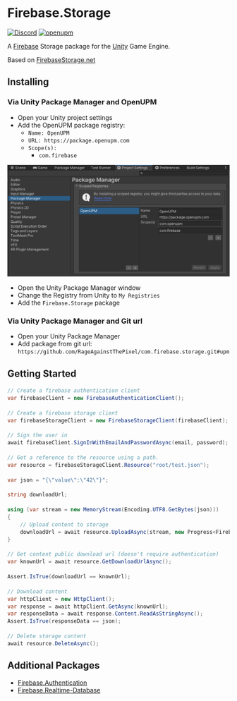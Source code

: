 # Firebase.Storage

[![Discord](https://img.shields.io/discord/855294214065487932.svg?label=&logo=discord&logoColor=ffffff&color=7389D8&labelColor=6A7EC2)](https://discord.gg/xQgMW9ufN4)
[![openupm](https://img.shields.io/npm/v/com.firebase.storage?label=openupm&registry_uri=https://package.openupm.com)](https://openupm.com/packages/com.firebase.storage/)

A [Firebase](https://firebase.google.com/) Storage package for the [Unity](https://unity.com/) Game Engine.

Based on [FirebaseStorage.net](https://github.com/step-up-labs/firebase-storage-dotnet)

## Installing

### Via Unity Package Manager and OpenUPM

- Open your Unity project settings
- Add the OpenUPM package registry:
  - `Name: OpenUPM`
  - `URL: https://package.openupm.com`
  - `Scope(s):`
    - `com.firebase`

![scoped-registries](Documentation~/images/package-manager-scopes.png)

- Open the Unity Package Manager window
- Change the Registry from Unity to `My Registries`
- Add the `Firebase.Storage` package

### Via Unity Package Manager and Git url

- Open your Unity Package Manager
- Add package from git url: `https://github.com/RageAgainstThePixel/com.firebase.storage.git#upm`

## Getting Started

```csharp
// Create a firebase authentication client
var firebaseClient = new FirebaseAuthenticationClient();

// Create a firebase storage client
var firebaseStorageClient = new FirebaseStorageClient(firebaseClient);

// Sign the user in
await firebaseClient.SignInWithEmailAndPasswordAsync(email, password);

// Get a reference to the resource using a path.
var resource = firebaseStorageClient.Resource("root/test.json");

var json = "{\"value\":\"42\"}";

string downloadUrl;

using (var stream = new MemoryStream(Encoding.UTF8.GetBytes(json)))
{
    // Upload content to storage
    downloadUrl = await resource.UploadAsync(stream, new Progress<FirebaseStorageProgress>(progress => Debug.Log(progress.Percentage)));
}

// Get content public download url (doesn't require authentication)
var knownUrl = await resource.GetDownloadUrlAsync();

Assert.IsTrue(downloadUrl == knownUrl);

// Download content
var httpClient = new HttpClient();
var response = await httpClient.GetAsync(knownUrl);
var responseData = await response.Content.ReadAsStringAsync();
Assert.IsTrue(responseData == json);

// Delete storage content
await resource.DeleteAsync();
```

## Additional Packages

- [Firebase.Authentication](https://github.com/RageAgainstThePixel/com.firebase.authentication)
- [Firebase.Realtime-Database](https://github.com/RageAgainstThePixel/com.firebase.realtime-database)
